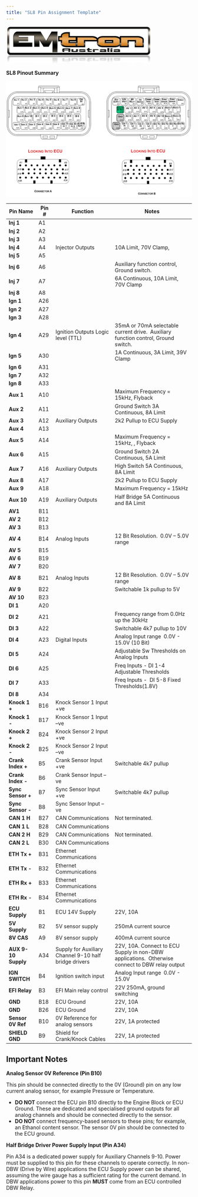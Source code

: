 ```yaml
---
title: "SL8 Pin Assignment Template"
---
```


![Image](</img/NewItem71.png>)

**SL8 Pinout Summary**



![Image](</img/temp3.jpg>)


| **Pin Name**        | **Pin #** | **Function**                                          | **Notes**                                                                                                |
| ------------------- | --------- | ----------------------------------------------------- | -------------------------------------------------------------------------------------------------------- |
| **Inj 1**           | A1        |                                                       |                                                                                                          |
| **Inj 2**           | A2        |                                                       |                                                                                                          |
| **Inj 3**           | A3        |                                                       |                                                                                                          |
| **Inj 4**           | A4        | Injector Outputs                                      | &#49;0A Limit, 70V Clamp,                                                                                |
| **Inj 5**           | A5        |                                                       |                                                                                                          |
| **Inj 6**           | A6        |                                                       | Auxiliary function control, Ground switch.&nbsp;                                                         |
| **Inj 7**           | A7        |                                                       | &#54;A Continuous, 10A Limit, 70V Clamp                                                                  |
| **Inj 8**           | A8        |                                                       |                                                                                                          |
| **Ign 1**           | A26       |                                                       |                                                                                                          |
| **Ign 2**           | A27       |                                                       |                                                                                                          |
| **Ign 3**           | A28       |                                                       |                                                                                                          |
| **Ign 4**           | A29       | Ignition Outputs Logic level (TTL)                    | &#51;5mA or 70mA selectable current drive.&nbsp; Auxiliary function control, Ground switch.              |
| **Ign 5**           | A30       |                                                       | &#49;A Continuous, 3A Limit, 39V Clamp                                                                   |
| **Ign 6**           | A31       |                                                       |                                                                                                          |
| **Ign 7**           | A32       |                                                       |                                                                                                          |
| **Ign 8**           | A33       |                                                       |                                                                                                          |
| **Aux 1**           | A10       |                                                       | Maximum Frequency = 15kHz, Flyback                                                                       |
| **Aux 2**           | A11       |                                                       | Ground Switch 3A Continuous, 8A Limit                                                                    |
| **Aux 3**           | A12       | Auxiliary Outputs&nbsp;                               | &#50;k2 Pullup to ECU Supply                                                                             |
| **Aux 4**           | A13       |                                                       | &nbsp;                                                                                                   |
| **Aux 5**           | A14       |                                                       | Maximum Frequency = 15kHz, , Flyback                                                                     |
| **Aux 6**           | A15&nbsp; |                                                       | Ground Switch 2A Continuous, 5A Limit                                                                    |
| **Aux 7**           | A16       | Auxiliary Outputs                                     | High Switch 5A Continuous, 8A Limit                                                                      |
| **Aux 8**           | A17       |                                                       | &#50;k2 Pullup to ECU Supply                                                                             |
| **Aux 9**           | A18       |                                                       | Maximum Frequency = 15kHz                                                                                |
| **Aux 10**          | A19       | Auxiliary Outputs                                     | Half Bridge 5A Continuous and 8A Limit                                                                   |
| **AV1**             | B11       |                                                       |                                                                                                          |
| **AV 2**            | B12       |                                                       | &nbsp;                                                                                                   |
| **AV 3**            | B13       |                                                       |                                                                                                          |
| **AV 4**            | B14       | Analog Inputs                                         | &#49;2 Bit Resolution.&nbsp; 0.0V – 5.0V range                                                           |
| **AV 5**            | B15       |                                                       |                                                                                                          |
| **AV 6**            | B19       |                                                       |                                                                                                          |
| **AV 7**            | B20       |                                                       |                                                                                                          |
| **AV 8**            | B21       | Analog Inputs                                         | &#49;2 Bit Resolution.&nbsp; 0.0V – 5.0V range                                                           |
| **AV 9**            | B22       |                                                       | Switchable 1k pullup to 5V                                                                               |
| **AV 10**           | B23       |                                                       |                                                                                                          |
| **DI 1**            | A20       |                                                       |                                                                                                          |
| **DI 2**            | A21       |                                                       | Frequency range from 0.0Hz up the 30kHz                                                                  |
| **DI 3**            | A22       |                                                       | Switchable 4k7 pullup to 10V                                                                             |
| **DI 4**            | A23       | Digital Inputs                                        | Analog Input range&nbsp; 0.0V - 15.0V (10 Bit)                                                           |
| **DI 5**            | A24       |                                                       | Adjustable Sw Thresholds on Analog Inputs&nbsp;                                                          |
| **DI 6**            | A25       |                                                       | Freq Inputs - DI 1-4 Adjustable Thresholds                                                               |
| **DI 7**            | A33       |                                                       | Freq Inputs -&nbsp; DI 5-8 Fixed Thresholds(1.8V)&nbsp;                                                  |
| **DI 8**            | A34       |                                                       |                                                                                                          |
| **Knock 1 +**       | B16       | Knock Sensor 1 Input +ve                              |                                                                                                          |
| **Knock 1 -**       | B17       | Knock Sensor 1 Input –ve                              |                                                                                                          |
| **Knock 2 +**       | B24       | Knock Sensor 2 Input +ve                              |                                                                                                          |
| **Knock 2 -**       | B25       | Knock Sensor 2 Input –ve                              |                                                                                                          |
| **Crank Index +**   | B5        | Crank Sensor Input +ve                                | Switchable 4k7 pullup                                                                                    |
| **Crank Index -**   | B6        | Crank Sensor Input –ve                                |                                                                                                          |
| **Sync Sensor +**   | B7        | Sync Sensor Input +ve                                 | Switchable 4k7 pullup                                                                                    |
| **Sync Sensor -**   | B8        | Sync Sensor Input –ve                                 |                                                                                                          |
| **CAN 1 H**&nbsp;   | B27       | CAN Communications                                    | Not terminated.&nbsp;                                                                                    |
| **CAN 1 L**&nbsp;   | B28       | CAN Communications                                    |                                                                                                          |
| **CAN 2 H**&nbsp;   | B29       | CAN Communications                                    | Not terminated.                                                                                          |
| **CAN 2 L**&nbsp;   | B30       | CAN Communications                                    |                                                                                                          |
| **ETH Tx +**        | B31       | Ethernet Communications                               |                                                                                                          |
| **ETH Tx -**        | B32       | Ethernet Communications                               |                                                                                                          |
| **ETH Rx +**        | B33       | Ethernet Communications                               |                                                                                                          |
| **ETH Rx -**        | B34       | Ethernet Communications                               |                                                                                                          |
| **ECU Supply**      | B1        | ECU 14V Supply                                        | &#50;2V, 10A                                                                                             |
| **&#53;V Supply**   | B2        | &#53;V sensor supply                                  | &#50;50mA current source                                                                                 |
| **&#56;V CAS**      | A9        | &#56;V sensor supply&nbsp;                            | &#52;00mA current source                                                                                 |
| **AUX 9-10 Supply** | A34       | Supply for Auxiliary Channel 9-10 half bridge drivers | &#50;2V, 10A. Connect to ECU Supply in non-DBW applications.&nbsp; Otherwise connect to DBW relay output |
| **IGN SWITCH**      | B4        | Ignition switch input                                 | Analog Input range&nbsp; 0.0V - 15.0V                                                                    |
| **EFI Relay**       | B3        | EFI Main relay control                                | &#50;2V 250mA, ground switching                                                                          |
| **GND**             | B18       | ECU Ground                                            | &#50;2V, 10A                                                                                             |
| **GND**             | B26       | ECU Ground                                            | &#50;2V, 10A                                                                                             |
| **Sensor 0V Ref**   | B10       | &#48;V Reference for analog sensors                   | &#50;2V, 1A protected                                                                                    |
| **SHIELD GND**      | B9        | Shield for Crank/Knock Cables                         | &#50;2V, 1A protected                                                                                    |



## Important Notes


**Analog Sensor 0V Reference (Pin B10)**

This pin should be connected directly to the 0V (Ground) pin on any low current analog sensor, for example Pressure or Temperature.

* **DO NOT** connect the ECU pin B10 directly to the Engine Block or ECU Ground. These are dedicated and specialised ground outputs for all analog channels and should be connected directly to the sensor.
* **DO NOT** connect frequency-based sensors to these pins; for example, an Ethanol content sensor. The sensor 0V pin should be connected to the ECU ground.&nbsp;



**Half Bridge Driver Power Supply Input (Pin A34)**

Pin A34 is a dedicated power supply for Auxiliary Channels 9-10. Power must be supplied to this pin for these channels to operate correctly. In non-DBW (Drive by Wire) applications the ECU Supply power can be shared, assuming the wire gauge has a sufficient rating for the current demand. In DBW applications power to this pin **MUST** come from an ECU controlled DBW Relay.



